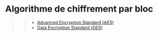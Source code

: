 # Algorithme de chiffrement par bloc

>> - [Advanced Encryption Standard (*AES*)](https://fr.wikipedia.org/wiki/Advanced_Encryption_Standard)
>> - [Data Encryption Standard (*DES*)](https://fr.wikipedia.org/wiki/Data_Encryption_Standard)
